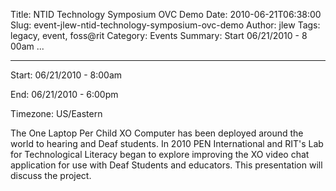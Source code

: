 Title: NTID Technology Symposium OVC Demo
Date: 2010-06-21T06:38:00
Slug: event-jlew-ntid-technology-symposium-ovc-demo
Author: jlew
Tags: legacy, event, foss@rit
Category: Events
Summary: Start  06/21/2010 - 8 00am ... 

---
Start: 06/21/2010 - 8:00am

End: 06/21/2010 - 6:00pm

Timezone: US/Eastern

The One Laptop Per Child XO Computer has been deployed around the world to
hearing and Deaf students. In 2010 PEN International and RIT's Lab for
Technological Literacy began to explore improving the XO video chat
application for use with Deaf Students and educators. This presentation will
discuss the project.

